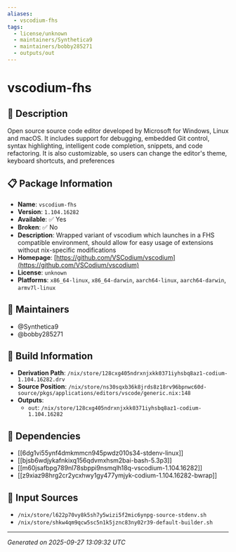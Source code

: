 ```yaml
---
aliases:
  - vscodium-fhs
tags:
  - license/unknown
  - maintainers/Synthetica9
  - maintainers/bobby285271
  - outputs/out
---
```


# vscodium-fhs

## 📝 Description

Open source source code editor developed by Microsoft for Windows,
Linux and macOS. It includes support for debugging, embedded Git
control, syntax highlighting, intelligent code completion, snippets,
and code refactoring. It is also customizable, so users can change the
editor's theme, keyboard shortcuts, and preferences


## 📋 Package Information

- **Name**: `vscodium-fhs`
- **Version**: `1.104.16282`
- **Available**: ✅ Yes
- **Broken**: ✅ No
- **Description**: Wrapped variant of vscodium which launches in a FHS compatible environment, should allow for easy usage of extensions without nix-specific modifications
- **Homepage**: [https://github.com/VSCodium/vscodium](https://github.com/VSCodium/vscodium)
- **License**: `unknown`
- **Platforms**: `x86_64-linux`, `x86_64-darwin`, `aarch64-linux`, `aarch64-darwin`, `armv7l-linux`
## 👥 Maintainers

- @Synthetica9
- @bobby285271


## 🔧 Build Information

- **Derivation Path**: `/nix/store/128cxg405ndrxnjxkk0371iyhsbq8az1-codium-1.104.16282.drv`
- **Source Position**: `/nix/store/ns30sqxb36k8jrds8z18rv96bpnwc60d-source/pkgs/applications/editors/vscode/generic.nix:148`
- **Outputs**:
  - `out`:  `/nix/store/128cxg405ndrxnjxkk0371iyhsbq8az1-codium-1.104.16282`

## 🔗 Dependencies

- [[6dg1vi55ynf4dmkmmcn945pwdz010s34-stdenv-linux]]
- [[bjsb6wdjykafnkixq156qdvmxhsm2bai-bash-5.3p3]]
- [[m60jsafbpg789nl78sbppi9nsmqlh18q-vscodium-1.104.16282]]
- [[z9xiaz98hrg2cr2ycxhwy1gy477ymjyk-codium-1.104.16282-bwrap]]

## 📁 Input Sources

- `/nix/store/l622p70vy8k5sh7y5wizi5f2mic6ynpg-source-stdenv.sh`
- `/nix/store/shkw4qm9qcw5sc5n1k5jznc83ny02r39-default-builder.sh`

---
*Generated on 2025-09-27 13:09:32 UTC*

